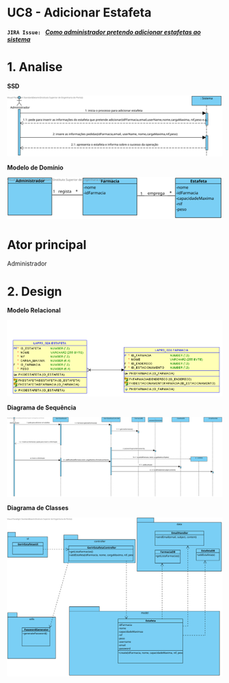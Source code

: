 # **UC8 - Adicionar Estafeta**


#### `JIRA Issue: ` [_Como administrador pretendo adicionar estafetas ao sistema_](https://jira.dei.isep.ipp.pt/browse/LAP3AP5-123)


# **1. Analise**


**SSD**

![UC8_SSD.svg](UC8_SSD.svg)

**Modelo de Domínio**

![UC8_MD.svg](UC8_MD.svg)

# **Ator principal**

Administrador

# **2. Design**


**Modelo Relacional**

![UC8_MER.png](UC8_MER.png)

**Diagrama de Sequência**

![UC8_SD.svg](UC8_SD.svg)

**Diagrama de Classes** 

![UC8_CD.svg](UC8_CD.svg)